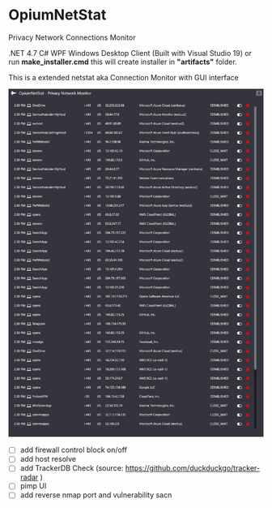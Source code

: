 # OpiumNetStat
Privacy Network Connections Monitor

.NET 4.7 C# WPF Windows Desktop Client (Built with Visual Studio 19)
or run **make_installer.cmd** this will create installer in **"artifacts"** folder.

This is a extended netstat aka Connection Monitor with GUI interface

 
![Opium NetStat](https://github.com/i470/OpiumNetStat/blob/master/wpf-opium-netstat-network-monitor-privacy-firewall-dark.png "Privacy Connections Monitor and Firewall")

- [ ] add firewall control block on/off
- [ ] add host resolve
- [ ] add TrackerDB Check (source: https://github.com/duckduckgo/tracker-radar )
- [ ] pimp UI
- [ ] add reverse nmap port and vulnerability sacn 
